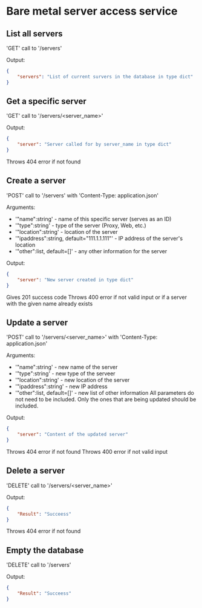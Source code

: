 # Bare metal server access service

## List all servers

'GET' call to '/servers'

Output:

```json
{
    "servers": "List of current survers in the database in type dict"
}
```

## Get a specific server

'GET' call to '/servers/<server_name>'

Output:

```json
{
    "server": "Server called for by server_name in type dict"
}
```
Throws 404 error if not found

## Create a server

'POST' call to '/servers' with 'Content-Type: application.json'

Arguments:
- '"name":string' - name of this specific server (serves as an ID)
- '"type":string' - type of the server (Proxy, Web, etc.)
- '"location":string' - location of the server
- '"ipaddress":string, default="111.1.1.111"' - IP address of the server's location
- '"other":list, default=[]' - any other information for the server

Output:

```json
{
    "server": "New server created in type dict"
}
```
Gives 201 success code
Throws 400 error if not valid input or if a server with the given name already exists

## Update a server

'POST' call to '/servers/<server_name>' with 'Content-Type: application.json'

Arguments:
- '"name":string' - new name of the server
- '"type":string' - new type of the serveer
- '"location":string' - new location of the server
- '"ipaddress":string' - new IP address
- '"other":list, default=[]' - new list of other information
All parameters do not need to be included. Only the ones that are being updated should be included.

Output:

```json
{
    "server": "Content of the updated server"
}
```
Throws 404 error if not found
Throws 400 error if not valid input

## Delete a server

'DELETE' call to '/servers/<server_name>'

Output:

```json
{
    "Result": "Succeess"
}
```
Throws 404 error if not found

## Empty the database

'DELETE' call to '/servers'

Output:

```json
{
    "Result": "Succeess"
}
```



